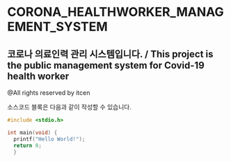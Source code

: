 # CORONA_HEALTHWORKER_MANAGEMENT_SYSTEM
## 코로나 의료인력 관리 시스템입니다. / This project is the public management system for Covid-19 health worker
@All rights reserved by itcen

소스코드 블록은 다음과 같이 작성할 수 있습니다.

```c
#include <stdio.h>

int main(void) {
  printf("Hello World!");
  return 0;
  }
```
